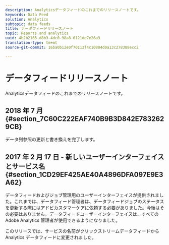 ```yaml
---
description: Analyticsデータフィードのこれまでのリリースノートです。
keywords: Data Feed
solution: Analytics
subtopic: data feeds
title: データフィードリリースノート
topic: Reports and analytics
uuid: 4b2b2165-d8b3-4dc0-98a8-0121de7e26a3
translation-type: tm+mt
source-git-commit: 16ba0b12e0f70112f4c10804d0a13c278388ecc2

---
```



# データフィードリリースノート

Analyticsデータフィードのこれまでのリリースノートです。

## 2018 年 7 月 {#section_7C60C222EAF740B9B3D842E7832629CB}

データ列参照の更新と書き換えを完了します。

## 2017 年 2 月 17 日 - 新しいユーザーインターフェイスとサービス名 {#section_1CD29EF425AE40A4896DFA097E9E3A62}

データフィードおよびジョブ管理用のユーザーインターフェイスが提供されました。これまでは、データフィード管理者は、データフィードジョブのステータスを更新する際にはアドビカスタマーケアに依頼する必要がありました。今後はその必要はありません。データフィードユーザーインターフェイスは、すべての Adobe Analytics 管理者が使用できるようになりました。

このリリースでは、サービスの名前がクリックストリームデータフィードから Analytics データフィードに変更されました。
